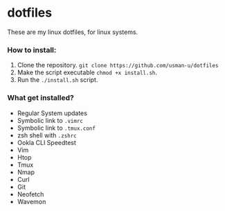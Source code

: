 # dotfiles

These are my linux dotfiles, for linux systems.

### How to install:
1. Clone the repository. `git clone https://github.com/usman-u/dotfiles`
2. Make the script executable `chmod +x install.sh`.
3. Run the `./install.sh` script.

### What get installed?
* Regular System updates
* Symbolic link to `.vimrc`
* Symbolic link to `.tmux.conf`
* zsh shell with `.zshrc`
* Ookla CLI Speedtest
* Vim
* Htop
* Tmux
* Nmap
* Curl
* Git
* Neofetch
* Wavemon
